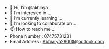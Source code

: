 - 👋 Hi, I’m @abhiaya
- 👀 I’m interested in ...
- 🌱 I’m currently learning ...
- 💞️ I’m looking to collaborate on ...
- 📫 How to reach me ... 
- Phone Number : 07475731231
- Email Address : Abhiarya28000@outlook.com
<!---
abhiaya/abhiaya is a ✨ special ✨ repository because its `README.md` (this file) appears on your GitHub profile.
You can click the Preview link to take a look at your changes.
--->
